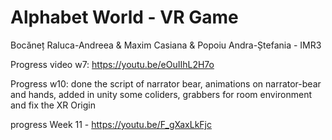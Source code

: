 # Alphabet World - VR Game
Bocăneț Raluca-Andreea & Maxim Casiana & Popoiu Andra-Ștefania - IMR3

Progress video w7: https://youtu.be/eOuIIhL2H7o

Progress w10: done the script of narrator bear, animations on narrator-bear and hands, added in unity some coliders, grabbers for room environment and fix the XR Origin

progress Week 11 - https://youtu.be/F_gXaxLkFjc
